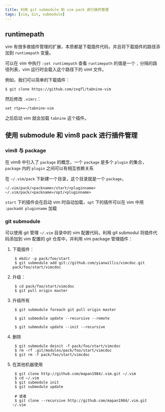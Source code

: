 ```yaml
---
title: 利用 git submodule 和 vim pack 进行插件管理
tags: [vim, Git, submodule]
---
```


## runtimepath

vim 有很多做插件管理的扩展，本质都是下载插件代码，并且将下载插件的路径添加到 `runtimepath` 变量。

可以在 vim 中执行 `:set runtimepath` 查看 `runtimepath` 的值是一个 `,` 分隔的路径列表，vim 运行时会载入这个路径下的 viml 文件。

例如，我们可以简单的下载插件：

    $ git clone https://github.com/zxqfl/tabnine-vim

然后修改 `.vimrc`：

``` vim
set rtp+=~/tabnine-vim
```

之后启动 vim 就会加载 `tabnine` 这个插件。

## 使用 submodule 和 vim8 pack 进行插件管理

### vim8 与 package

在 vim8 中引入了 `package` 的概念，一个 `package` 是多个 `plugin` 的集合，`package` 内的 `plugin` 之间可以有相互依赖关系

在 `~/.vim/pack` 下新建一个目录，这个目录就是一个 `package`，

```
~/.vim/pack/<packname>/start/<pluginname>
~/.vim/pack/<packname>/opt/<pluginname>
```

`start` 下的插件会在启动 vim 时自动加载，`opt` 下的插件可以在 vim 中用 `:packadd pluginname` 加载

### git submodule

可以使用 git 管理 `~/.vim` 目录中的 vim 配置代码，利用 git submodul 将插件代码添加到 vim 配置的 git 仓库中，并利用 vim package 管理插件：

1. 下载插件：

        $ mkdir -p pack/foo/start
        $ git submodule add git://github.com/yianwillis/vimcdoc.git pack/foo/start/vimcdoc

2. 升级：

        $ cd pack/foo/start/vimcdoc
        $ git pull origin master

3. 升级所有

        $ git submodule foreach git pull origin master

        $ git submodule update --recursive --remote

        $ git submodule update --init --recursive

4. 删除

        $ git submodule deinit -f pack/foo/start/vimcdoc
        $ rm -rf .git/modules/pack/foo/start/vimcdoc
        $ git rm -f pack/foo/start/vimcdoc

5. 在其他机器使用

        $ git clone http://github.com/mapan1984/.vim.git ~/.vim
        $ cd ~/.vim
        $ git submodule init
        $ git submodule update

        # 或者
        $ git clone --recursive http://github.com/mapan1984/.vim.git ~/.vim

